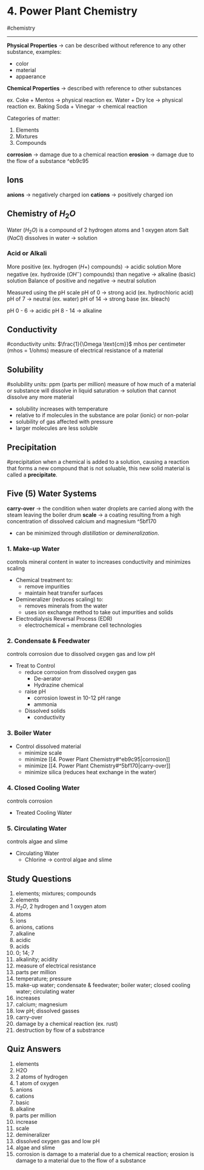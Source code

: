 # 4. Power Plant Chemistry
#chemistry

---

__Physical Properties__ -> can be described without reference to any other substance, examples:
- color
- material
- appaerance

__Chemical Properties__ -> described with reference to other substances

ex. Coke + Mentos -> physical reaction
ex. Water + Dry Ice -> physical reaction
ex. Baking Soda + Vinegar -> chemical reaction

Categories of matter:
1. Elements
2. Mixtures
3. Compounds

__corrosion__ -> damage due to a chemical reaction
__erosion__ -> damage due to the flow of a substance ^eb9c95

## Ions
__anions__ -> negatively charged ion
__cations__ -> positively charged ion

## Chemistry of $H_2O$
Water ($H_2O$) is a compound of 2 hydrogen atoms and 1 oxygen atom
Salt ($NaCl$) dissolves in water -> solution

### Acid or Alkali
More positive (ex. hydrogen ($H+$) compounds) -> acidic solution
More negative (ex. hydroxide ($OH^-$) compounds) than negative -> alkaline (basic) solution
Balance of positive and negative -> neutral solution

Measured using the pH scale
pH of 0 -> strong acid (ex. hydrochloric acid)
pH of 7 -> neutral (ex. water)
pH of 14 -> strong base (ex. bleach)

pH 0 - 6 -> acidic
pH 8 - 14 -> alkaline

## Conductivity
#conductivity
units: $\frac{1}{\Omega \text{cm}}$ mhos per centimeter (mhos = 1/ohms)
measure of electrical resistance of a material

## Solubility
#solubility
units: ppm (parts per million)
measure of how much of a material or substance will dissolve in liquid
saturation -> solution that cannot dissolve any more material
- solubility increases with temperature
- relative to if molecules in the substance are polar (ionic) or non-polar
- solubility of gas affected with pressure
- larger molecules are less soluble

## Precipitation
#precipitation
when a chemical is added to a solution, causing a reaction that forms a new compound that is not soluable, this new solid material is called a __precipitate__.

## Five (5) Water Systems
__carry-over__ -> the condition when water droplets are carried along with the steam leaving the boiler drum
__scale__ -> a coating resulting from a high concentration of dissolved calcium and magnesium ^5bf170
- can be minimized through _distillation_ or _demineralization_.

### 1. Make-up Water
controls mineral content in water to increases conductivity and minimizes scaling
- Chemical treatment to:
	- remove impurities
	- maintain heat transfer surfaces
- Demineralizer (reduces scaling) to:
	- removes minerals from the water
	- uses ion exchange method to take out impurities and solids
- Electrodialysis Reversal Process (EDR)
	- electrochemical + membrane cell technologies
	
### 2. Condensate & Feedwater
controls corrosion due to dissolved oxygen gas and low pH
- Treat to Control
	- reduce corrosion from dissolved oxygen gas
		- De-aerator	
		- Hydrazine chemical
	- raise pH
		- corrosion lowest in 10-12 pH range
		- ammonia
	- Dissolved solids
		- conductivity
		
### 3. Boiler Water
- Control dissolved material
	- minimize scale
	- minimize [[4. Power Plant Chemistry#^eb9c95|corrosion]]
	- minimize [[4. Power Plant Chemistry#^5bf170|carry-over]]
	- minimize silica (reduces heat exchange in the water)

### 4. Closed Cooling Water
controls corrosion 
- Treated Cooling Water
	
### 5. Circulating Water
controls algae and slime
- Circulating Water
	- Chlorine -> control algae and slime
	
## Study Questions
1. elements; mixtures; compounds
2. elements
3. $H_2O$, 2 hydrogen and 1 oxygen atom
4. atoms
5. ions
6. anions, cations
7. alkaline
8. acidic
9. acids
10. 0; 14; 7
11. alkalinity; acidity
12. measure of electrical resistance
13. parts per million
14. temperature; pressure
15. make-up water; condensate & feedwater; boiler water; closed cooling water; circulating water
16. increases
17. calcium; magnesium
18. low pH; dissolved gasses
19. carry-over
20. damage by a chemical reaction (ex. rust)
21. destruction by flow of a substrance

## Quiz Answers
1. elements
2. H2O
3. 2 atoms of hydrogen
4. 1 atom of oxygen
5. anions
6. cations
7. basic
8. alkaline
9. parts per million
10. increase
11. scale
12. demineralizer
13. dissolved oxygen gas and low pH
14. algae and slime
15. corrosion is damage to a material due to a chemical reaction; erosion is damage to a material due to the flow of a substance